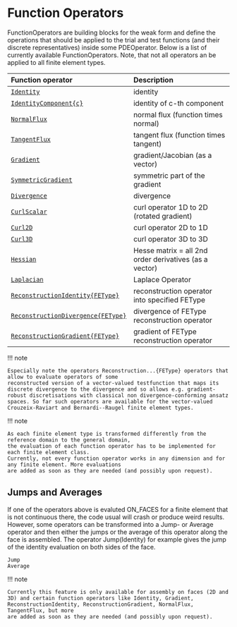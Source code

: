 
# Function Operators

FunctionOperators are building blocks for the weak form and define the operations that should be applied to the trial and test functions (and their discrete representatives) inside some PDEOperator. Below is a list of currently available FunctionOperators. Note, that not all operators an be applied to all finite element types.


| Function operator                                    | Description                                             |
| :--------------------------------------------------- | :------------------------------------------------------ |
| [`Identity`](@ref)                                   | identity                                                |
| [`IdentityComponent{c}`](@ref)                       | identity of c-th component                              |
| [`NormalFlux`](@ref)                                 | normal flux (function times normal)                     |
| [`TangentFlux`](@ref)                                | tangent flux (function times tangent)                   | 
| [`Gradient`](@ref)                                   | gradient/Jacobian (as a vector)                         |
| [`SymmetricGradient`](@ref)                          | symmetric part of the gradient                          |
| [`Divergence`](@ref)                                 | divergence                                              |
| [`CurlScalar`](@ref)                                 | curl operator 1D to 2D (rotated gradient)               |
| [`Curl2D`](@ref)                                     | curl operator 2D to 1D                                  |
| [`Curl3D`](@ref)                                     | curl operator 3D to 3D                                  |
| [`Hessian`](@ref)                                    | Hesse matrix = all 2nd order derivatives (as a vector)  |
| [`Laplacian`](@ref)                                  | Laplace Operator                                        |
| [`ReconstructionIdentity{FEType}`](@ref)             | reconstruction operator into specified FEType           |
| [`ReconstructionDivergence{FEType}`](@ref)           | divergence of FEType reconstruction operator            |
| [`ReconstructionGradient{FEType}`](@ref)             | gradient of FEType reconstruction operator              |


!!! note

    Especially note the operators Reconstruction...{FEType} operators that allow to evaluate operators of some
    reconstructed version of a vector-valued testfunction that maps its discrete divergence to the divergence and so allows e.g. gradient-robust discretisations with classical non divergence-conforming ansatz spaces. So far such operators are available for the vector-valued Crouzeix-Raviart and Bernardi--Raugel finite element types.

!!! note

    As each finite element type is transformed differently from the reference domain to the general domain,
    the evaluation of each function operator has to be implemented for each finite element class.
    Currently, not every function operator works in any dimension and for any finite element. More evaluations
    are added as soon as they are needed (and possibly upon request).


## Jumps and Averages

If one of the operators above is evaluted ON_FACES for a finite element that is not continuous there, the code usual will crash or produce weird results. However, some operators can be transformed into a
Jump- or Average operator and then either the jumps or the average of this operator along the face is assembled. The operator Jump(Identity) for example gives the jump of the
identity evaluation on both sides of the face.

```@docs
Jump
Average
```

!!! note

    Currently this feature is only available for assembly on faces (2D and 3D) and certain function operators like Identity, Gradient, ReconstructionIdentity, ReconstructionGradient, NormalFlux, TangentFlux, but more
    are added as soon as they are needed (and possibly upon request).